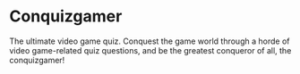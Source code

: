 # Conquizgamer
The ultimate video game quiz. Conquest the game world through a horde of video game-related quiz questions, and be the greatest conqueror of all, the conquizgamer!
